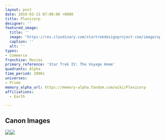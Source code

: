 ```yaml
---
layout: post
date: 2019-03-13 07:00:00 +0000
title: Plexicorp
designer: ''
featured_image:
  title: ''
  image: "https://res.cloudinary.com/startrekdesignproject-com/image/upload/v1554920240/Plexicorp.png"
  caption: ''
  alt: ''
types:
- Commerce
franchise: Movies
primary_reference: 'Star Trek IV: The Voyage Home'
quadrants: Alpha
time_period: 2000s
universes:
- Prime
memory_alpha_url: https://memory-alpha.fandom.com/wiki/Plexicorp
affiliations:
  - Earth

---
```

## Canon Images

![](https://res.cloudinary.com/startrekdesignproject-com/image/upload/v1552524565/STVoyageHome_Plexicorp1.jpg)![](https://res.cloudinary.com/startrekdesignproject-com/image/upload/v1552524565/STVoyageHome_Plexicorp2.jpg)